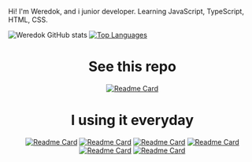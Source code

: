 Hi! I'm Weredok, and i junior developer.
Learning JavaScript, TypeScript, HTML, CSS.

![Weredok GitHub stats](https://github-readme-stats-weredok.vercel.app/api?username=weredok&count_private=true&show_icons=true&bg_color=000000,0200a5,a50003)
[![Top Languages](https://github-readme-stats-weredok.vercel.app/api/top-langs/?username=weredok&theme=transparent&card_height=300&layout=compact&bg_color=000000,000000,000000)](https://github.com/anuraghazra/github-readme-stats)

<div align="center">
 
<h1 align="center">See this repo</h1>

<div align="center">
 
 [![Readme Card](https://github-readme-stats.vercel.app/api/pin/?username=weredok&repo=my-discord-selfbot&theme=transparent)](https://github.com/weredok/my-discord-selfbot)
 
<div align="center">
  

<h1 align="center">I using it everyday</h1>

<div align="center">
  
[![Readme Card](https://github-readme-stats.vercel.app/api/pin/?username=discordjs&repo=discord.js&theme=transparent)](https://github.com/anuraghazra/github-readme-stats)
[![Readme Card](https://github-readme-stats.vercel.app/api/pin/?username=discordjs&repo=discord-api-types&theme=transparent)](https://github.com/anuraghazra/github-readme-stats)
[![Readme Card](https://github-readme-stats.vercel.app/api/pin/?username=discordx-ts&repo=discordx&theme=transparent)](https://github.com/anuraghazra/github-readme-stats)
[![Readme Card](https://github-readme-stats.vercel.app/api/pin/?username=discord&repo=discord-api-docs&theme=transparent)](https://github.com/anuraghazra/github-readme-stats)
  [![Readme Card](https://github-readme-stats.vercel.app/api/pin/?username=nitreojs&repo=puregram&theme=transparent)](https://github.com/anuraghazra/github-readme-stats)
  [![Readme Card](https://github-readme-stats.vercel.app/api/pin/?username=axios&repo=axios&theme=transparent)](https://github.com/anuraghazra/github-readme-stats)
